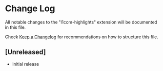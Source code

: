 # Change Log

All notable changes to the "l1com-highlights" extension will be documented in this file.

Check [Keep a Changelog](http://keepachangelog.com/) for recommendations on how to structure this file.

## [Unreleased]

- Initial release